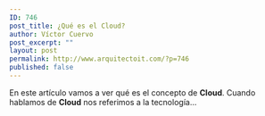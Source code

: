 ```yaml
---
ID: 746
post_title: ¿Qué es el Cloud?
author: Víctor Cuervo
post_excerpt: ""
layout: post
permalink: http://www.arquitectoit.com/?p=746
published: false
---
```

En este artículo vamos a ver qué es el concepto de **Cloud**. Cuando hablamos de **Cloud** nos referimos a la tecnología...